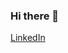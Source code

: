 ### Hi there 👋
<!--Check out my website! <a href="https://adrianiannantuono.ca/" target="_blank">adrianiannantuono.ca</a>-->

<a href="https://www.linkedin.com/in/adrianiannantuono/" target="_blank">LinkedIn</a>

<!--🎓 I am currently a university student.-->
<!--
**adrianiannantuono/adrianiannantuono** is a ✨ _special_ ✨ repository because its `README.md` (this file) appears on your GitHub profile.

Here are some ideas to get you started:

- 🔭 I’m currently working on ...
- 🌱 I’m currently learning ...
- 👯 I’m looking to collaborate on ...
- 🤔 I’m looking for help with ...
- 💬 Ask me about ...
- 📫 How to reach me: ...
- 😄 Pronouns: ...
- ⚡ Fun fact: ...
-->
